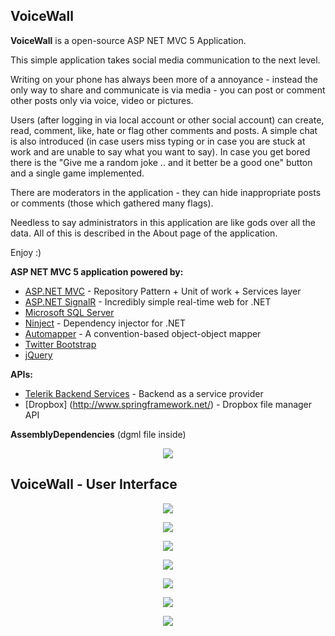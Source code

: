 ## VoiceWall

**VoiceWall** is a open-source ASP NET MVC 5 Application.

This simple application takes social media communication to the next level.

Writing on your phone has always been more of a annoyance - instead the only way to share and communicate is via media - you can post or comment other posts only via voice, video or pictures. 

Users (after logging in via local account or other social account) can create, read, comment, like, hate or flag other comments and posts. A simple chat is also introduced (in case users miss typing or in case you are stuck at work and are unable to say what you want to say). In case you get bored there is the "Give me a random joke .. and it better be a good one" button and a single game implemented. 

There are moderators in the application - they can hide inappropriate posts or comments (those which gathered many flags). 

Needless to say administrators in this application are like gods over all the data. All of this is described in the About page of the application. 

Enjoy :) 

**ASP NET MVC 5 application powered by:**
- [ASP.NET MVC](http://www.asp.net/web-api) - Repository Pattern + Unit of work + Services layer
- [ASP.NET SignalR](http://signalr.net/) - Incredibly simple real-time web for .NET
- [Microsoft SQL Server](http://www.microsoft.com/en-us/server-cloud/products/sql-server/)
- [Ninject](http://www.ninject.org/) - Dependency injector for .NET
- [Automapper](http://automapper.org/) - A convention-based object-object mapper
- [Twitter Bootstrap](http://getbootstrap.com/)
- [jQuery](http://jquery.com/)

**APIs:**
- [Telerik Backend Services](http://www.telerik.com/backend-services) - Backend as a service provider
- [Dropbox] (http://www.springframework.net/) - Dropbox file manager API

**AssemblyDependencies** (dgml file inside)
<p align="center"><img src="https://raw.githubusercontent.com/fast4y/VoiceWall/master/images/0.jpg" /></p>


## VoiceWall - User Interface
<p align="center"><img src="https://raw.githubusercontent.com/fast4y/VoiceWall/master/images/1.jpg" /></p>
<p align="center"><img src="https://raw.githubusercontent.com/fast4y/VoiceWall/master/images/2.jpg" /></p>
<p align="center"><img src="https://raw.githubusercontent.com/fast4y/VoiceWall/master/images/3.jpg" /></p>
<p align="center"><img src="https://raw.githubusercontent.com/fast4y/VoiceWall/master/images/4.jpg" /></p>
<p align="center"><img src="https://raw.githubusercontent.com/fast4y/VoiceWall/master/images/5.jpg" /></p>
<p align="center"><img src="https://raw.githubusercontent.com/fast4y/VoiceWall/master/images/6.jpg" /></p>
<p align="center"><img src="https://raw.githubusercontent.com/fast4y/VoiceWall/master/images/7.jpg" /></p>